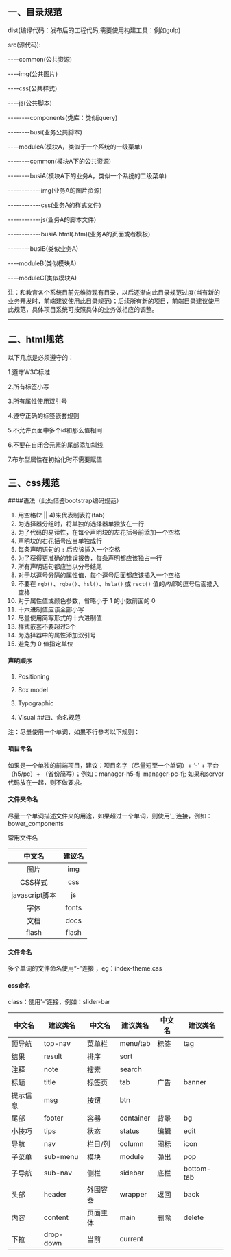 ## 一、目录规范

dist(编译代码：发布后的工程代码,需要使用构建工具：例如gulp)

src(源代码):

----common(公共资源)

----img(公共图片)

----css(公共样式)

----js(公共脚本)

--------components(类库：类似jquery)

--------busi(业务公共脚本)

----moduleA(模块A，类似于一个系统的一级菜单)

--------common(模块A下的公共资源)

--------busiA(模块A下的业务A，类似一个系统的二级菜单)

------------img(业务A的图片资源)

------------css(业务A的样式文件)

------------js(业务A的脚本文件)

------------busiA.html(.htm)(业务A的页面或者模板)

--------busiB(类似业务A)

----moduleB(类似模块A)

----moduleC(类似模块A)

注：和教育各个系统目前先维持现有目录，以后逐渐向此目录规范过度(当有新的业务开发时，前端建议使用此目录规范)；后续所有新的项目，前端目录建议使用此规范，具体项目系统可按照具体的业务做相应的调整。

------

 ## 二、html规范

以下几点是必须遵守的：

1.遵守W3C标准

2.所有标签小写

3.所有属性使用双引号

4.遵守正确的标签嵌套规则 

5.不允许页面中多个id和那么值相同

6.不要在自闭合元素的尾部添加斜线

7.布尔型属性在初始化时不需要赋值

## 三、css规范

####语法（此处借鉴bootstrap编码规范）

1. 用空格(2 || 4)来代表制表符(tab)
2. 为选择器分组时，将单独的选择器单独放在一行
3. 为了代码的易读性，在每个声明块的左花括号前添加一个空格
4. 声明块的右花括号应当单独成行
5. 每条声明语句的 `:` 后应该插入一个空格
6. 为了获得更准确的错误报告，每条声明都应该独占一行
7. 所有声明语句都应当以分号结尾
8. 对于以逗号分隔的属性值，每个逗号后面都应该插入一个空格
9. 不要在 `rgb()`、`rgba()`、`hsl()`、`hsla()` 或 `rect()` 值的*内部*的逗号后面插入空格
10. 对于属性值或颜色参数，省略小于 1 的小数前面的 0 
11. 十六进制值应该全部小写
12. 尽量使用简写形式的十六进制值
13. 样式嵌套不要超过3个
14. 为选择器中的属性添加双引号
15. 避免为 0 值指定单位 

#### 声明顺序

1. Positioning

2. Box model

3. Typographic

4. Visual
##四、命名规范

注：尽量使用一个单词，如果不行参考以下规则：

#### 项目命名

如果是一个单独的前端项目，建议：项目名字（尽量短至一个单词）+ ‘-’ + 平台（h5/pc）+ （省份简写）；例如：manager-h5-fj  manager-pc-fj; 如果和server代码放在一起，则不做要求。

#### 文件夹命名

尽量一个单词描述文件夹的用途，如果超过一个单词，则使用'_'连接，例如：bower_components 

 常用文件名

|     中文名     | 建议名 |
| :------------: | :----: |
|      图片      |  img   |
|    CSS样式     |  css   |
| javascript脚本 |   js   |
|      字体      | fonts  |
|      文档      |  docs  |
|     flash      | flash  |

#### 文件命名

多个单词的文件命名使用“-”连接 ，eg：index-theme.css

#### css命名

class：使用'-'连接，例如：slider-bar 

| 中文名   | 建议类名  | 中文名   | 建议类名  | 中文名 | 建议类名   |
| -------- | --------- | -------- | --------- | ------ | ---------- |
| 顶导航   | top-nav   | 菜单栏   | menu/tab  | 标签   | tag        |
| 结果     | result    | 排序     | sort      |        |            |
| 注释     | note      | 搜索     | search    |        |            |
| 标题     | title     | 标签页   | tab       | 广告   | banner     |
| 提示信息 | msg       | 按钮     | btn       |        |            |
| 尾部     | footer    | 容器     | container | 背景   | bg         |
| 小技巧   | tips      | 状态     | status    | 编辑   | edit       |
| 导航     | nav       | 栏目/列  | column    | 图标   | icon       |
| 子菜单   | sub-menu  | 模块     | module    | 弹出   | pop        |
| 子导航   | sub-nav   | 侧栏     | sidebar   | 底栏   | bottom-tab |
| 头部     | header    | 外围容器 | wrapper   | 返回   | back       |
| 内容     | content   | 页面主体 | main      | 删除   | delete     |
| 下拉     | drop-down | 当前     | current   |        |            |

   

